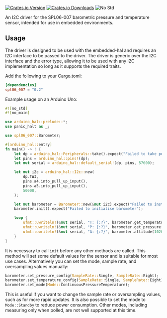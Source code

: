[![Crates.io Version][crates-io-badge]][crates-io]
[![Crates.io Downloads][crates-io-download-badge]][crates-io-download]
![No Std][no-std-badge]

An I2C driver for the SPL06-007 barometric pressure and temperature sensor, intended for use in embedded environments.

## Usage

The driver is designed to be used with the embedded-hal and requires an I2C interface to be passed to the driver. The driver is generic over the I2C interface and the error type, allowing it to be used with any I2C implementation so long as it supports the required traits.

Add the following to your Cargo.toml:

```toml
[dependencies]
spl06_007 = "0.2"
```

Example usage on an Arduino Uno:

```rust
#![no_std]
#![no_main]

use arduino_hal::prelude::*;
use panic_halt as _;

use spl06_007::Barometer;

#[arduino_hal::entry]
fn main() -> ! {
    let dp = arduino_hal::Peripherals::take().expect("Failed to take peripherals");
    let pins = arduino_hal::pins!(dp);
    let mut serial = arduino_hal::default_serial!(dp, pins, 57600);

    let mut i2c = arduino_hal::I2c::new(
        dp.TWI,
        pins.a4.into_pull_up_input(),
        pins.a5.into_pull_up_input(),
        50000,
    );

    let mut barometer = Barometer::new(&mut i2c).expect("Failed to instantiate barometer");
    barometer.init().expect("Failed to initialise barometer");

    loop {
        ufmt::uwriteln!(&mut serial, "T: {:?}", barometer.get_temperature().unwrap() as u16).void_unwrap();
        ufmt::uwriteln!(&mut serial, "P: {:?}", barometer.get_pressure().unwrap() as u16).void_unwrap();
        ufmt::uwriteln!(&mut serial, "A: {:?}", barometer.altitude(1020.0).unwrap() as u16).void_unwrap();
    }
}
```

It is necessary to call `init` before any other methods are called. This method will set some default values for the sensor and is suitable for most use cases. Alternatively you can set the mode, sample rate, and oversampling values manually:

```rust
barometer.set_pressure_config(SampleRate::Single, SampleRate::Eight);
barometer.set_temperature_config(SampleRate::Single, SampleRate::Eight);
barometer.set_mode(Mode::ContinuousPressureTemperature);
```

This is useful if you want to change the sample rate or oversampling values, such as for more rapid updates. It is also possible to set the mode to `Mode::Standby` to reduce power consumption. Other modes, including measuring only when polled, are not well supported at this time.

<!-- Badges -->
[crates-io]: https://crates.io/crates/spl06-007
[crates-io-badge]: https://img.shields.io/crates/v/spl06-007.svg?maxAge=3600
[crates-io-download]: https://crates.io/crates/spl06-007
[crates-io-download-badge]: https://img.shields.io/crates/d/spl06-007.svg?maxAge=3600
[no-std-badge]: https://img.shields.io/badge/no__std-yes-blue